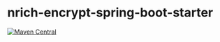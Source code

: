 # nrich-encrypt-spring-boot-starter

[![Maven Central](https://maven-badges.herokuapp.com/maven-central/net.croz.nrich/nrich-encrypt-spring-boot-starter/badge.svg?color=blue)](https://maven-badges.herokuapp.com/maven-central/net.croz.nrich/nrich-encrypt-spring-boot-starter)
